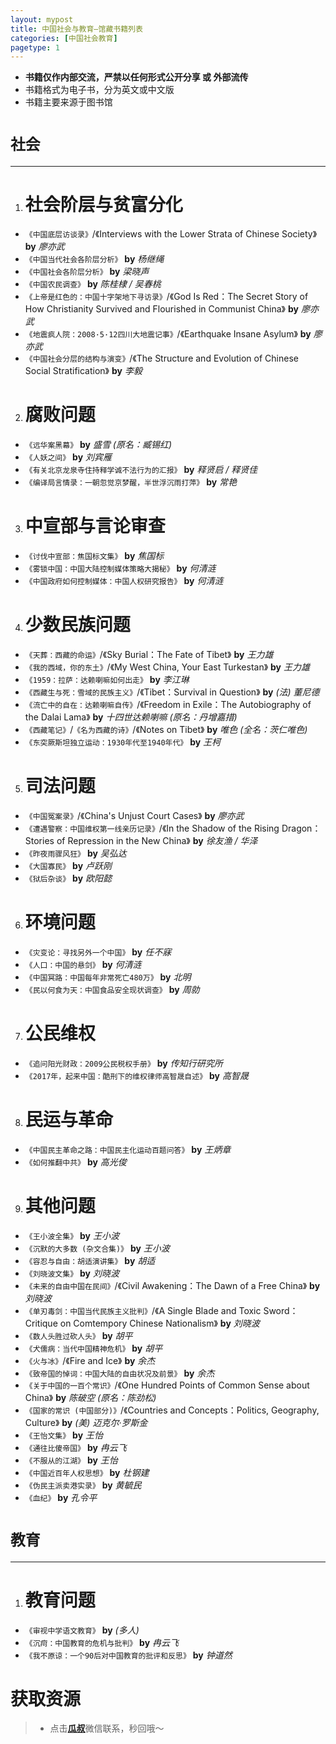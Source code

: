 ```yaml
---
layout: mypost
title: 中国社会与教育—馆藏书籍列表
categories: [中国社会教育]
pagetype: 1
---
```


>
- **书籍仅作内部交流，严禁以任何形式公开分享 或 外部流传**
- 书籍格式为电子书，分为英文或中文版
- 书籍主要来源于图书馆

# **`社会`**
---
1. # **社会阶层与贫富分化** #
  - `《中国底层访谈录》`/《Interviews with the Lower Strata of Chinese Society》 **by** _廖亦武_
  - `《中国当代社会各阶层分析》` **by** _杨继绳_
  - `《中国社会各阶层分析》` **by** _梁晓声_
  - `《中国农民调查》` **by** _陈桂棣 / 吴春桃_
  - `《上帝是红色的：中国十字架地下寻访录》`/《God Is Red：The Secret Story of How Christianity Survived and Flourished in Communist China》 **by** _廖亦武_
  - `《地震疯人院：2008·5·12四川大地震记事》`/《Earthquake Insane Asylum》 **by** _廖亦武_
  - `《中国社会分层的结构与演变》`/《The Structure and Evolution of Chinese Social Stratification》 **by** _李毅_
2. # **腐败问题** #
  - `《远华案黑幕》` **by** _盛雪 (原名：臧锡红)_
  - `《人妖之间》` **by** _刘宾雁_
  - `《有关北京龙泉寺住持释学诚不法行为的汇报》` **by** _释贤启 / 释贤佳_
  - `《编译局言情录：一朝忽觉京梦醒，半世浮沉雨打萍》` **by** _常艳_
3. # **中宣部与言论审查** #
  - `《讨伐中宣部：焦国标文集》` **by** _焦国标_
  - `《雾锁中国：中国大陆控制媒体策略大揭秘》` **by** _何清涟_
  - `《中国政府如何控制媒体：中国人权研究报告》` **by** _何清涟_
4. # **少数民族问题** #
  - `《天葬：西藏的命运》`/《Sky Burial：The Fate of Tibet》 **by** _王力雄_
  - `《我的西域，你的东土》`/《My West China, Your East Turkestan》 **by** _王力雄_
  - `《1959：拉萨：达赖喇嘛如何出走》` **by** _李江琳_
  - `《西藏生与死：雪域的民族主义》`/《Tibet：Survival in Question》 **by** _(法) 董尼德_
  - `《流亡中的自在：达赖喇嘛自传》`/《Freedom in Exile：The Autobiography of the Dalai Lama》 **by** _十四世达赖喇嘛 (原名：丹增嘉措)_
  - `《西藏笔记》`/`《名为西藏的诗》`/《Notes on Tibet》 **by** _唯色 (全名：茨仁唯色)_
  - `《东突厥斯坦独立运动：1930年代至1940年代》` **by** _王柯_
5. # **司法问题** #
  - `《中国冤案录》`/《China's Unjust Court Cases》 **by** _廖亦武_
  - `《遭遇警察：中国维权第一线亲历记录》`/《In the Shadow of the Rising Dragon：Stories of Repression in the New China》 **by** _徐友渔 / 华泽_
  - `《昨夜雨骤风狂》` **by** _吴弘达_
  - `《大国寡民》` **by** _卢跃刚_
  - `《狱后杂谈》` **by** _欧阳懿_
6. # **环境问题** #
  - `《灾变论：寻找另外一个中国》` **by** _任不寐_
  - `《人口：中国的悬剑》` **by** _何清涟_
  - `《中国冥路：中国每年非常死亡480万》` **by** _北明_
  - `《民以何食为天：中国食品安全现状调查》` **by** _周勍_
7. # **公民维权** #
  - `《追问阳光财政：2009公民税权手册》` **by** _传知行研究所_
  - `《2017年，起来中国：酷刑下的维权律师高智晟自述》` **by** _高智晟_
8. # **民运与革命** #
  - `《中国民主革命之路：中国民主化运动百题问答》` **by** _王炳章_
  - `《如何推翻中共》` **by** _高光俊_
9. # **其他问题** #
  - `《王小波全集》` **by** _王小波_
  - `《沉默的大多数 (杂文合集)》` **by** _王小波_
  - `《容忍与自由：胡适演讲集》` **by** _胡适_
  - `《刘晓波文集》` **by** _刘晓波_
  - `《未来的自由中国在民间》`/《Civil Awakening：The Dawn of a Free China》 **by** _刘晓波_
  - `《单刃毒剑：中国当代民族主义批判》`/《A Single Blade and Toxic Sword：Critique on Comtempory Chinese Nationalism》 **by** _刘晓波_
  - `《数人头胜过砍人头》` **by** _胡平_
  - `《犬儒病：当代中国精神危机》` **by** _胡平_
  - `《火与冰》`/《Fire and Ice》 **by** _余杰_
  - `《致帝国的悼词：中国大陆的自由状况及前景》` **by** _余杰_
  - `《关于中国的一百个常识》`/《One Hundred Points of Common Sense about China》 **by** _陈破空 (原名：陈劲松)_
  - `《国家的常识 (中国部分)》`/《Countries and Concepts：Politics, Geography, Culture》 **by** _(美) 迈克尔·罗斯金_
  - `《王怡文集》` **by** _王怡_
  - `《通往比傻帝国》` **by** _冉云飞_
  - `《不服从的江湖》` **by** _王怡_
  - `《中国近百年人权思想》` **by** _杜钢建_
  - `《伪民主派卖港实录》` **by** _黄毓民_
  - `《血纪》` **by** _孔令平_

# **`教育`**
---
1. # **教育问题** #
  - `《审视中学语文教育》` **by** _(多人)_
  - `《沉疴：中国教育的危机与批判》` **by** _冉云飞_
  - `《我不原谅：一个90后对中国教育的批评和反思》` **by** _钟道然_

# 获取资源
>- 点击[**瓜叔**](/pages/mywechat)微信联系，秒回哦～